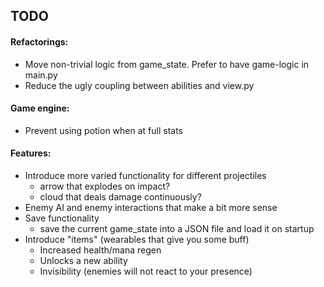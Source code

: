 ## TODO

#### Refactorings:
* Move non-trivial logic from game_state. Prefer to have game-logic in main.py
* Reduce the ugly coupling between abilities and view.py

#### Game engine:
* Prevent using potion when at full stats

#### Features:
* Introduce more varied functionality for different projectiles
    * arrow that explodes on impact?
    * cloud that deals damage continuously?
* Enemy AI and enemy interactions that make a bit more sense
* Save functionality
    * save the current game_state into a JSON file and load it on startup
* Introduce "items" (wearables that give you some buff)
    * Increased health/mana regen
    * Unlocks a new ability
    * Invisibility (enemies will not react to your presence)

